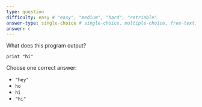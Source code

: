 ```yaml
---
type: question
difficulty: easy # "easy", "medium", "hard", "retriable"
answer-type: single-choice # single-choice, multiple-choice, free-text, multiple-free-texts, program
answer: c
---
```


What does this program output?

```evy
print "hi"
```

Choose one correct answer:

- `"hey"`
- `ho`
- `hi`
- `"hi"`
